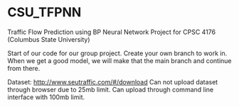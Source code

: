 # CSU_TFPNN
Traffic Flow Prediction using BP Neural Network Project for CPSC 4176 (Columbus State University)

Start of our code for our group project.
Create your own branch to work in.
When we get a good model, we will make that the main branch and continue from there.

Dataset: http://www.seutraffic.com/#/download
  Can not upload dataset through browser due to 25mb limit.
  Can upload through command line interface with 100mb limit.
